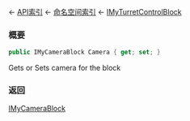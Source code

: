 ← [API索引](Api-Index) ← [命名空间索引](Namespace-Index) ← [IMyTurretControlBlock](SpaceEngineers.Game.ModAPI.Ingame.IMyTurretControlBlock)

### 概要

```csharp
public IMyCameraBlock Camera { get; set; }
```

Gets or Sets camera for the block

### 返回

[IMyCameraBlock](Sandbox.ModAPI.Ingame.IMyCameraBlock)


